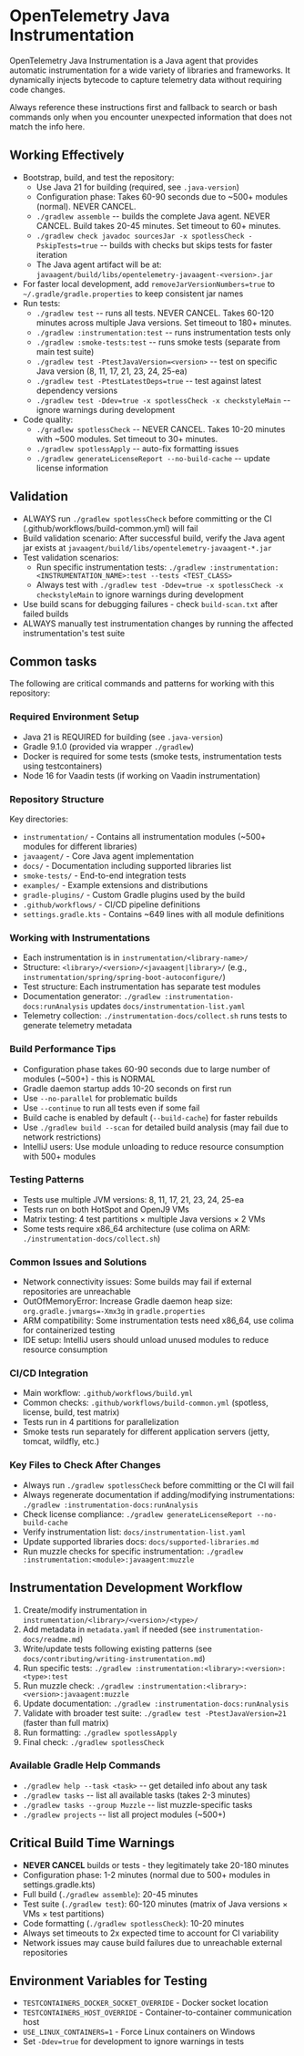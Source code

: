 # OpenTelemetry Java Instrumentation

OpenTelemetry Java Instrumentation is a Java agent that provides automatic instrumentation for a wide variety of libraries and frameworks. It dynamically injects bytecode to capture telemetry data without requiring code changes.

Always reference these instructions first and fallback to search or bash commands only when you encounter unexpected information that does not match the info here.

## Working Effectively
- Bootstrap, build, and test the repository:
  - Use Java 21 for building (required, see `.java-version`)
  - Configuration phase: Takes 60-90 seconds due to ~500+ modules (normal). NEVER CANCEL.
  - `./gradlew assemble` -- builds the complete Java agent. NEVER CANCEL. Build takes 20-45 minutes. Set timeout to 60+ minutes.
  - `./gradlew check javadoc sourcesJar -x spotlessCheck -PskipTests=true` -- builds with checks but skips tests for faster iteration
  - The Java agent artifact will be at: `javaagent/build/libs/opentelemetry-javaagent-<version>.jar`
- For faster local development, add `removeJarVersionNumbers=true` to `~/.gradle/gradle.properties` to keep consistent jar names
- Run tests:
  - `./gradlew test` -- runs all tests. NEVER CANCEL. Takes 60-120 minutes across multiple Java versions. Set timeout to 180+ minutes.
  - `./gradlew :instrumentation:test` -- runs instrumentation tests only
  - `./gradlew :smoke-tests:test` -- runs smoke tests (separate from main test suite)
  - `./gradlew test -PtestJavaVersion=<version>` -- test on specific Java version (8, 11, 17, 21, 23, 24, 25-ea)
  - `./gradlew test -PtestLatestDeps=true` -- test against latest dependency versions
  - `./gradlew test -Ddev=true -x spotlessCheck -x checkstyleMain` -- ignore warnings during development
- Code quality:
  - `./gradlew spotlessCheck` -- NEVER CANCEL. Takes 10-20 minutes with ~500 modules. Set timeout to 30+ minutes.
  - `./gradlew spotlessApply` -- auto-fix formatting issues
  - `./gradlew generateLicenseReport --no-build-cache` -- update license information

## Validation
- ALWAYS run `./gradlew spotlessCheck` before committing or the CI (.github/workflows/build-common.yml) will fail
- Build validation scenario: After successful build, verify the Java agent jar exists at `javaagent/build/libs/opentelemetry-javaagent-*.jar`
- Test validation scenarios:
  - Run specific instrumentation tests: `./gradlew :instrumentation:<INSTRUMENTATION_NAME>:test --tests <TEST_CLASS>`
  - Always test with `./gradlew test -Ddev=true -x spotlessCheck -x checkstyleMain` to ignore warnings during development
- Use build scans for debugging failures - check `build-scan.txt` after failed builds
- ALWAYS manually test instrumentation changes by running the affected instrumentation's test suite

## Common tasks
The following are critical commands and patterns for working with this repository:

### Required Environment Setup
- Java 21 is REQUIRED for building (see `.java-version`)
- Gradle 9.1.0 (provided via wrapper `./gradlew`)
- Docker is required for some tests (smoke tests, instrumentation tests using testcontainers)
- Node 16 for Vaadin tests (if working on Vaadin instrumentation)

### Repository Structure
Key directories:
- `instrumentation/` - Contains all instrumentation modules (~500+ modules for different libraries)
- `javaagent/` - Core Java agent implementation  
- `docs/` - Documentation including supported libraries list
- `smoke-tests/` - End-to-end integration tests
- `examples/` - Example extensions and distributions
- `gradle-plugins/` - Custom Gradle plugins used by the build
- `.github/workflows/` - CI/CD pipeline definitions
- `settings.gradle.kts` - Contains ~649 lines with all module definitions

### Working with Instrumentations
- Each instrumentation is in `instrumentation/<library-name>/`
- Structure: `<library>/<version>/<javaagent|library>/` (e.g., `instrumentation/spring/spring-boot-autoconfigure/`)
- Test structure: Each instrumentation has separate test modules
- Documentation generator: `./gradlew :instrumentation-docs:runAnalysis` updates `docs/instrumentation-list.yaml`
- Telemetry collection: `./instrumentation-docs/collect.sh` runs tests to generate telemetry metadata

### Build Performance Tips
- Configuration phase takes 60-90 seconds due to large number of modules (~500+) - this is NORMAL
- Gradle daemon startup adds 10-20 seconds on first run
- Use `--no-parallel` for problematic builds
- Use `--continue` to run all tests even if some fail
- Build cache is enabled by default (`--build-cache`) for faster rebuilds
- Use `./gradlew build --scan` for detailed build analysis (may fail due to network restrictions)
- IntelliJ users: Use module unloading to reduce resource consumption with 500+ modules

### Testing Patterns
- Tests use multiple JVM versions: 8, 11, 17, 21, 23, 24, 25-ea
- Tests run on both HotSpot and OpenJ9 VMs
- Matrix testing: 4 test partitions × multiple Java versions × 2 VMs
- Some tests require x86_64 architecture (use colima on ARM: `./instrumentation-docs/collect.sh`)

### Common Issues and Solutions
- Network connectivity issues: Some builds may fail if external repositories are unreachable
- OutOfMemoryError: Increase Gradle daemon heap size: `org.gradle.jvmargs=-Xmx3g` in `gradle.properties`
- ARM compatibility: Some instrumentation tests need x86_64, use colima for containerized testing
- IDE setup: IntelliJ users should unload unused modules to reduce resource consumption

### CI/CD Integration
- Main workflow: `.github/workflows/build.yml`
- Common checks: `.github/workflows/build-common.yml` (spotless, license, build, test matrix)
- Tests run in 4 partitions for parallelization
- Smoke tests run separately for different application servers (jetty, tomcat, wildfly, etc.)

### Key Files to Check After Changes
- Always run `./gradlew spotlessCheck` before committing or the CI will fail
- Always regenerate documentation if adding/modifying instrumentations: `./gradlew :instrumentation-docs:runAnalysis`
- Check license compliance: `./gradlew generateLicenseReport --no-build-cache`
- Verify instrumentation list: `docs/instrumentation-list.yaml`
- Update supported libraries docs: `docs/supported-libraries.md`
- Run muzzle checks for specific instrumentation: `./gradlew :instrumentation:<module>:javaagent:muzzle`

## Instrumentation Development Workflow
1. Create/modify instrumentation in `instrumentation/<library>/<version>/<type>/`
2. Add metadata in `metadata.yaml` if needed (see `instrumentation-docs/readme.md`)
3. Write/update tests following existing patterns (see `docs/contributing/writing-instrumentation.md`)
4. Run specific tests: `./gradlew :instrumentation:<library>:<version>:<type>:test`
5. Run muzzle check: `./gradlew :instrumentation:<library>:<version>:javaagent:muzzle`
6. Update documentation: `./gradlew :instrumentation-docs:runAnalysis`
7. Validate with broader test suite: `./gradlew test -PtestJavaVersion=21` (faster than full matrix)
8. Run formatting: `./gradlew spotlessApply`
9. Final check: `./gradlew spotlessCheck`

### Available Gradle Help Commands
- `./gradlew help --task <task>` -- get detailed info about any task
- `./gradlew tasks` -- list all available tasks (takes 2-3 minutes)
- `./gradlew tasks --group Muzzle` -- list muzzle-specific tasks
- `./gradlew projects` -- list all project modules (~500+)

## Critical Build Time Warnings
- **NEVER CANCEL** builds or tests - they legitimately take 20-180 minutes
- Configuration phase: 1-2 minutes (normal due to 500+ modules in settings.gradle.kts)
- Full build (`./gradlew assemble`): 20-45 minutes
- Test suite (`./gradlew test`): 60-120 minutes (matrix of Java versions × VMs × test partitions)
- Code formatting (`./gradlew spotlessCheck`): 10-20 minutes
- Always set timeouts to 2x expected time to account for CI variability
- Network issues may cause build failures due to unreachable external repositories

## Environment Variables for Testing
- `TESTCONTAINERS_DOCKER_SOCKET_OVERRIDE` - Docker socket location
- `TESTCONTAINERS_HOST_OVERRIDE` - Container-to-container communication host
- `USE_LINUX_CONTAINERS=1` - Force Linux containers on Windows
- Set `-Ddev=true` for development to ignore warnings in tests